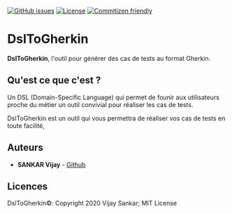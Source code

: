 [![GitHub issues](https://img.shields.io/github/issues/sankarvijay/DslToGherkin.svg)](https://github.com/sankarvijay/DslToGherkin/issues)
[![License](https://img.shields.io/github/license/sankarvijay/DslToGherkin.svg?style=flat-square)](LICENSE)
[![Commitizen friendly](https://img.shields.io/badge/commitizen-friendly-brightgreen.svg)](http://commitizen.github.io/cz-cli/)

# DslToGherkin

**DslToGherkin**, l'outil pour générer des cas de tests au format Gherkin. 

## Qu'est ce que c'est ?

Un DSL (Domain-Specific Language) qui permet de founir aux utilisateurs proche du métier un outil convivial pour réaliser les cas de tests.

DslToGherkin est un outil qui vous permettra de réaliser vos cas de tests en toute facilité, 

## Auteurs
* **SANKAR Vijay** - [Github](https://github.com/sankarvijay)

## Licences
DslToGherkin©: Copyright 2020 Vijay Sankar; MIT License
